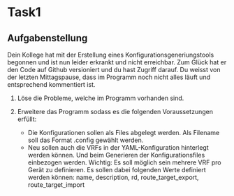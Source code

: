 # Task1
## Aufgabenstellung
Dein Kollege hat mit der Erstellung eines Konfigurationsgeneriungstools begonnen und ist nun leider erkrankt und nicht erreichbar.
Zum Glück hat er den Code auf Github versioniert und du hast Zugriff darauf. 
Du weisst von der letzten Mittagspause, dass im Programm noch nicht alles läuft und entsprechend kommentiert ist.

1. Löse die Probleme, welche im Programm vorhanden sind.
2. Erweitere das Programm sodass es die folgenden Voraussetzungen erfüllt:

    * Die Konfigurationen sollen als Files abgelegt werden. Als Filename soll das Format <hostname>.config gewählt werden.
    * Neu sollen auch die VRFs in der YAML-Konfiguration hinterlegt werden können. Und beim Generieren der Konfigurationsfiles einbezogen werden. 
    Wichtig: Es soll möglich sein mehrere VRF pro Gerät zu definieren. 
    Es sollen dabei folgenden Werte definiert werden können: name, description, rd, route_target_export, route_target_import
